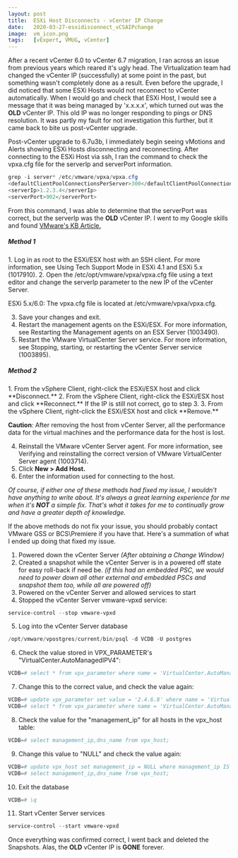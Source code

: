 ```yaml
---
layout: post
title:  ESXi Host Disconnects - vCenter IP Change
date:   2020-03-27-esxidisconnect_vCSAIPchange
image:  vm_icon.png
tags:   [vExpert, VMUG, vCenter]
---
```

After a recent vCenter 6.0 to vCenter 6.7 migration, I ran across an issue from previous years which reared it's ugly head. The Virtualization team had changed the vCenter IP (successfully) at some point in the past, but something wasn't completely done as a result. Even before the upgrade, I did noticed that some ESXi Hosts would not reconnect to vCenter automatically. When I would go and check that ESXi Host, I would see a message that it was being managed by 'x.x.x.x', which turned out was the **OLD** vCenter IP. This old IP was no longer responding to pings or DNS resolution. It was partly my fault for not investigation this further, but it came back to bite us post-vCenter upgrade.  

Post-vCenter upgrade to 6.7u3b, I immediately begin seeing vMotions and Alerts showing ESXi Hosts disconnecting and reconnecting. After connecting to the ESXi Host via ssh, I ran the command to check the vpxa.cfg file for the serverIp and serverPort information.

```powershell
grep -i server* /etc/vmware/vpxa/vpxa.cfg
<defaultClientPoolConnectionsPerServer>300</defaultClientPoolConnectionsPerServer>
<serverIp>1.2.3.4</serverIp>
<serverPort>902</serverPort>
```

From this command, I was able to determine that the serverPort was correct, but the serverIp was the **OLD** vCenter IP. I went to my Google skills and found [VMware's KB Article.](https://kb.vmware.com/s/article/1001493)

<h5>Method 1</h5>
1. Log in as root to the ESXi/ESX host with an SSH client. For more information, see Using Tech Support Mode in ESXi 4.1 and ESXi 5.x (1017910).
2. Open the /etc/opt/vmware/vpxa/vpxa.cfg file using a text editor and change the serverIp parameter to the new IP of the vCenter Server.

ESXi 5.x/6.0: The vpxa.cfg file is located at /etc/vmware/vpxa/vpxa.cfg.

3. Save your changes and exit.
4. Restart the management agents on the ESXi/ESX. For more information, see Restarting the Management agents on an ESX Server (1003490).
5. Restart the VMware VirtualCenter Server service. For more information, see Stopping, starting, or restarting the vCenter Server service (1003895).

<h5>Method 2</h5>
1. From the vSphere Client, right-click the ESXi/ESX host and click **Disconnect.**
2. From the vSphere Client, right-click the ESXi/ESX host and click **Reconnect.** If the IP is still not correct, go to step 3.
3. From the vSphere Client, right-click the ESXi/ESX host and click **Remove.**

**Caution**: After removing the host from vCenter Server, all the performance data for the virtual machines and the performance data for the host is lost.

4. Reinstall the VMware vCenter Server agent. For more information, see Verifying and reinstalling the correct version of VMware VirtualCenter Server agent (1003714).
5. Click **New > Add Host.**
6. Enter the information used for connecting to the host.

_Of course, if either one of these methods had fixed my issue, I wouldn't have anything to write about. It's always a great learning experience for me when it's **NOT** a simple fix. That's what it takes for me to continually grow and have a greater depth of knowledge._

If the above methods do not fix your issue, you should probably contact VMware GSS or BCS\Premiere if you have that. Here's a summation of what I ended up doing that fixed my issue.

1. Powered down the vCenter Server _(After obtaining a Change Window)_
2. Created a snapshot while the vCenter Server is in a powered off state for easy roll-back if need be. _(if this had an embedded PSC, we would need to power down all other external and embedded PSCs and snapshot them too, while all are powered off)_
3. Powered on the vCenter Server and allowed services to start
4. Stopped the vCenter Server vmware-vpxd service:
```powershell
service-control --stop vmware-vpxd
```
5. Log into the vCenter Server database 
```powershell
/opt/vmware/vpostgres/current/bin/psql -d VCDB -U postgres
```
6. Check the value stored in VPX_PARAMETER's "VirtualCenter.AutoManagedIPV4":
```powershell
VCDB=# select * from vpx_parameter where name = 'VirtualCenter.AutoManagedIPV4';
```
7. Change this to the correct value, and check the value again:
```powershell
VCDB=# update vpx_parameter set value = '2.4.6.8' where name = 'VirtualCenter.AutoManagedIPV4';
VCDB=# select * from vpx_parameter where name = 'VirtualCenter.AutoManagedIPV4';
```
8. Check the value for the "management_ip" for all hosts in the vpx_host table:
```powershell
VCDB=# select management_ip,dns_name from vpx_host;
```
9. Change this value to "NULL" and check the value again:
```powershell
VCDB=# update vpx_host set management_ip = NULL where management_ip IS NOT NULL;
VCDB=# select management_ip,dns_name from vpx_host;
```
10. Exit the database
```powershell
VCDB=# \q
```
11. Start vCenter Server services
```powershell
service-control --start vmware-vpxd
```
Once everything was confirmed correct, I went back and deleted the Snapshots. Alas, the **OLD** vCenter IP is **GONE** forever.
